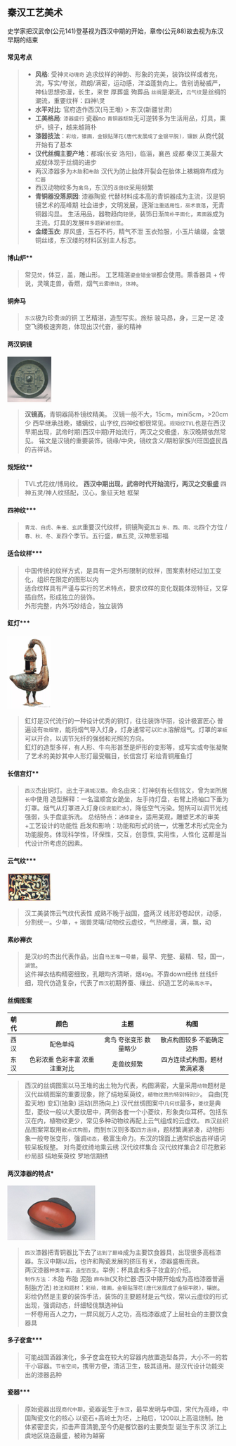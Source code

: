 **秦汉工艺美术**
----------------------------------------------------------------------------------------
史学家把汉武帝(公元141)登基视为西汉中期的开始，章帝(公元88)故去视为东汉早期的结束

#### 常见考点
> - **风格**: 受神`灵动瑰奇` 追求纹样的神韵、形象的完美，装饰纹样或者充，流，写实/夸张，疏朗/满密，运动感，洋溢蓬勃向上。告别诡秘威严，神仙思想弥漫，长生，来世 厚葬盛 殉葬品 `丝绸`是潮流，`云气纹`是丝绸的潮流，重要纹样：四神\灵
> - **水平对比**: 官府造作西汉(马王堆) > 东汉(新疆甘肃)
> - **工美格局**: `漆器盛行` 瓷器no `青铜器颓势`无可逆转多为生活用品，灯具，熏炉，镜子，越来越简朴  
> - **漆器技法**：`彩绘，锥画，金银贴薄花(唐代发展成了金银平脱)，镶嵌` 从商代就开始有了基本
> - **汉代丝绸主要产地**：都城(长安 洛阳)，临淄，襄邑 成都 秦汉工美最大成就体现于丝绸的进步
> - 两汉漆器多为`木胎`和`布胎` 汉代为防止胎体开裂会在胎体上裱糊麻布成为`纻器`
> - 西汉动物纹多为`禽鸟`，东汉的`走兽纹`采用频繁 
> - **青铜器没落原因**: 漆器陶瓷 代替材料成本高的青铜器成为主流，汉是铜镜艺术的高峰期 社会进步，文明发展，逐渐`注重适用性，巫术衰落`，无青铜器沟显。 生活用品，器物趋向`轻便`，装饰日渐`简朴平面化`，`素面器`成为主流。灯具的发展`样多题新颖创意`。
> - **金缕玉衣**: 厚风盛，玉石不朽，精气不泄 玉衣殓服，小玉片编缀，金银铜丝缕，东汉缕的材料区别主人标志。

#### 博山炉**
> 常见`焚`，体豆，盖，雕山形。 工艺精湛`鎏金错金银`都会使用。熏香器具 + 传说，灵噙走兽，香燃，烟气`云雾缭绕`，`体神`。

#### 铜奔马
> `东汉`极为珍贵`浪`的铜 工艺精湛，造型写实。旅标 骏马昂，身，三足一足 凌空飞腾极速奔跑，体现出汉代奋，豪的精神

#### 两汉铜镜
<img src="./assets/TVL式花纹铜镜.jpeg" width="100px"/>

> **汉镜高**，青铜器简朴镜纹精美。 汉镜一般不大，15cm，mini5cm，>20cm少
> 西早继承战晚，蟠螭纹，山字纹,四神纹都很常见。`规矩纹TVL`也是在西汉早期出现，武帝时期(西汉中期)开始流行，两汉之交极盛，东汉晚期依然常见。
> 铭文是汉镜的重要装饰，镜缘/中央，镜纹含义/期盼家族兴旺国盛民昌的吉祥话。

#### 规矩纹**
> TVL式花纹/博局纹。  **西汉中期出现，武帝时代开始流行，两汉之交极盛**  四神五灵/神人纹搭配，汉心，象征天地 框架

#### 四神纹***
> `青龙、白虎、朱雀、玄武`重要汉代纹样，铜镜陶瓷`瓦当` `东、西、南、北`四个方位 /  `春、秋、冬、夏`四个季节。五行盛，`麟`五灵, 汉神思邪福

#### 适合纹样***
> 中国传统的纹样方式，是具有一定外形限制的纹样，图案素材经过加工变化，组织在限定的图形以内  
> 适合纹样具有严谨与实行的艺术特点，要求纹样的变化既能体现特征，又穿插自然，形成独立的装饰。  
> 外形完整，内外巧妙结合，独立装饰

#### 釭灯***
<img src="./assets/彩绘青铜雁鱼灯.jpeg" width="100px"/>

> 釭灯是汉代流行的一种设计优秀的铜灯，往往装饰华丽，设计极富匠心 普遍设有`吸烟管`，能将烟气导入灯身，灯身通常可以`贮水`溶解烟气。灯罩的`罩板`可以开合，以调节光纤的强弱和光照的方向。  
> 釭灯的造型多样，有人形、牛鸟形甚至是炉形的变形等，或写实或夸张凝聚了艺术的美妙其中人形灯最受瞩目，长信宫灯
> 彩绘青铜雁鱼灯

#### 长信宫灯**
> `西汉`杰出铜灯。出土于`满城汉墓`。命名由来：灯神刻有长信铭文，曾为`窦`所居`长`中使用
> 造型解释：一名温顺宫女跪坐，左手持灯盘，右臂上扬袖口下垂为灯罩。烟气从灯罩进入灯身(`没说能贮水`)，降低空气污染。短柄可以调节光线强弱，头手盘底拆洗。
> 总结特点：`通体鎏金`，适用美观，雕塑艺术的审美+工艺设计的功能性
> 启发和影响：功能和形式的统一，优雅艺术形式完全为功能服务。体现科学性，环保性，交互，创意性, 实用性，人性化 这都是当代设计所考虑的因素。

#### 云气纹***
<img src="./assets/云气纹.jpeg" width="100px"/>

> 汉工美装饰云气纹代表性 成熟不晚于战国，盛两汉 线形舒卷起伏，动感，分割统一。少单，+ 瑞兽灵噙/动物纹云虚纹，气热缭漫，满，飘，动

#### 素纱褝衣
> 是汉纱的杰出代表作品，出自`马王堆一号墓`，最早、完整、最精、轻，国一，`湖馆`。  
> 这件褝衣结构精密细致，孔眼均齐清晰，烟`49g`。不靠down经纬 丝线纤细，现代仿造复杂，代表了`西汉`初期养蚕、缫丝、织造工艺的`最高水平`。

#### 丝绸图案

| 朝代 | 颜色 | 主题 | 构图 |
| :----  | :----: |:----: | :----: |
| 西汉 | 配色单纯 | 禽鸟 夸张变形 数量略少 | 散点构图较多 不能确定边界 |
| 东汉 | 色彩浓重 色彩丰富 浓重 注重对比 | 走兽纹频繁 | 四方连续式构图，题材繁满紧凑 |

> 西汉的丝绸图案以马王堆的出土物为代表，构图满密，大量采用`动物`题材是汉代丝绸图案的重要现象，除了绢地茱萸纹，`植物纹真的特别特别少`。  自由(充盈天地) 变幻(抽象) 运动(昂扬向上)
> 汉代丝绸图案中`几何纹`最多，`菱纹`是典型，菱纹一般以大菱纹居中，两侧各套一个小菱纹，形象类似耳杯。包括东汉在内，植物纹更少，常见多种动物纹再配上云气组成的云虚纹。
> `西`汉丝织品图案常取用`散点式构图`，而到`东`汉则多取`四方连续`，题材繁满紧凑，动物形象一般夸张变形，强调`动态`，极富生命力。东汉的锦面上通常织出吉祥语词 较呆板规整。
> 对鸟菱纹绮地乘云绣 汉代纹样集合 汉代纹样集合2 印花敷彩纱局部 绢地茱萸纹 罗地信期绣

#### 两汉漆器的特点*
<img src="./assets/西汉彩绘漆鱼纹耳杯.png" width="200px"/>

> `西汉`漆器把青铜器比下去了`达到了巅峰`成为主要饮食器具，出现很多高档漆器。东汉中期以后，也许和陶瓷发展的挤压有关，漆器盛极而衰。  
> 两汉漆器`种类丰富，造型百变`。举例：杯具盒和多子妆盒的介绍。  
> `制作方法`：木胎 布胎 泥胎 `麻布胎`(又称纻器:西汉中期开始成为高档漆器普遍制胎方法)
> `技法和题材`：`彩绘，锥画，金银贴薄花(唐代发展成了金银平脱)，镶嵌`。彩绘仍然是主要的装饰手法，装饰的主要题材是云气纹，常以云虚纹的形式出现，强调动态，纤细轻佻飘逸神仙  
> 一杯卷用百人之力，一屏风就万人之功，高档漆器成了上层社会的主要饮食器具

#### 多子奁盒***
> 可能战国酒器演化，多子奁盒在较大的容器内放置造型各异，大小不一的若干小容器。`节省空间`，携带方便，清洁卫生，极其适用。是汉代设计功能突出的漆器品种

#### 瓷器***
> 原始瓷器出现`商代中期`，瓷器诞生于`东汉`，最早发明与中国，宋代为高峰，中国陶瓷文化的核心
> 以瓷石+高岭土为坯，上釉后，1200以上高温烧制。胎体紧密坚实，扣击声音清脆,至今仍是餐饮器的主要类型 诞生于东汉 浙江上虞地区烧造最盛，被称为越窑 
